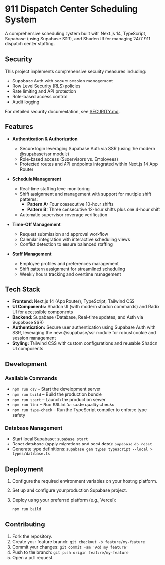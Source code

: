 # 911 Dispatch Center Scheduling System

A comprehensive scheduling system built with Next.js 14, TypeScript, Supabase (using Supabase SSR), and Shadcn UI for managing 24/7 911 dispatch center staffing.

## Security

This project implements comprehensive security measures including:
- Supabase Auth with secure session management
- Row Level Security (RLS) policies
- Rate limiting and API protection
- Role-based access control
- Audit logging

For detailed security documentation, see [SECURITY.md](docs/SECURITY.md).


## Features

- **Authentication & Authorization**
  - Secure login leveraging Supabase Auth via SSR (using the modern @supabase/ssr module)
  - Role-based access (Supervisors vs. Employees)
  - Protected routes and API endpoints integrated within Next.js 14 App Router

- **Schedule Management**
  - Real-time staffing level monitoring
  - Shift assignment and management with support for multiple shift patterns:
    - **Pattern A:** Four consecutive 10-hour shifts
    - **Pattern B:** Three consecutive 12-hour shifts plus one 4-hour shift
  - Automatic supervisor coverage verification

- **Time-Off Management**
  - Request submission and approval workflow
  - Calendar integration with interactive scheduling views
  - Conflict detection to ensure balanced staffing

- **Staff Management**
  - Employee profiles and preferences management
  - Shift pattern assignment for streamlined scheduling
  - Weekly hours tracking and overtime management

## Tech Stack

- **Frontend:** Next.js 14 (App Router), TypeScript, Tailwind CSS
- **UI Components:** Shadcn UI (with modern shadcn commands) and Radix UI for accessible components
- **Backend:** Supabase (Database, Real-time updates, and Auth via Supabase SSR)
- **Authentication:** Secure user authentication using Supabase Auth with SSR, leveraging the new @supabase/ssr module for robust cookie and session management
- **Styling:** Tailwind CSS with custom configurations and reusable Shadcn UI components

## Development

### Available Commands

- `npm run dev` – Start the development server
- `npm run build` – Build the production bundle
- `npm run start` – Launch the production server
- `npm run lint` – Run ESLint for code quality checks
- `npm run type-check` – Run the TypeScript compiler to enforce type safety

### Database Management

- Start local Supabase: `supabase start`
- Reset database (apply migrations and seed data): `supabase db reset`
- Generate type definitions: `supabase gen types typescript --local > types/database.ts`

## Deployment

1. Configure the required environment variables on your hosting platform.
2. Set up and configure your production Supabase project.
3. Deploy using your preferred platform (e.g., Vercel):

   ```bash
   npm run build
   ```

## Contributing

1. Fork the repository.
2. Create your feature branch: `git checkout -b feature/my-feature`
3. Commit your changes: `git commit -am 'Add my feature'`
4. Push to the branch: `git push origin feature/my-feature`
5. Open a pull request.

